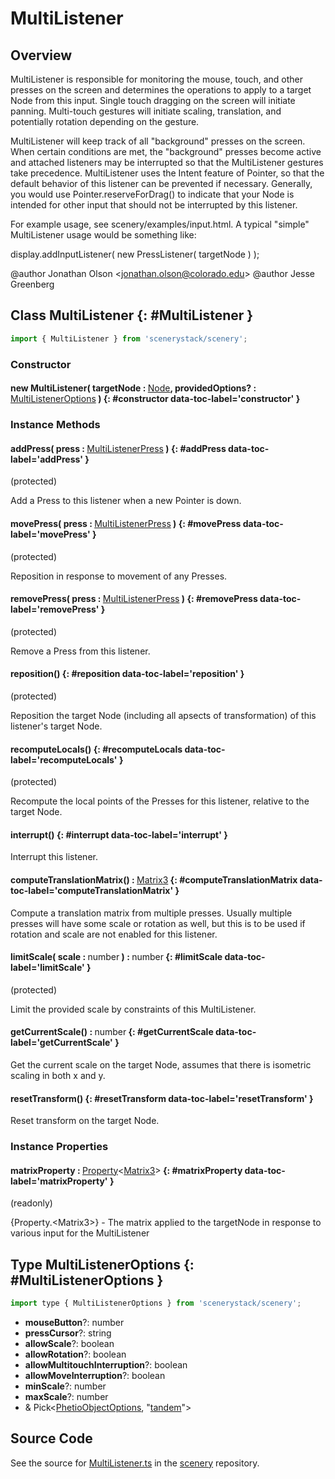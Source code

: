 # MultiListener

## Overview

MultiListener is responsible for monitoring the mouse, touch, and other presses on the screen and determines the
operations to apply to a target Node from this input. Single touch dragging on the screen will initiate
panning. Multi-touch gestures will initiate scaling, translation, and potentially rotation depending on
the gesture.

MultiListener will keep track of all "background" presses on the screen. When certain conditions are met, the
"background" presses become active and attached listeners may be interrupted so that the MultiListener
gestures take precedence. MultiListener uses the Intent feature of Pointer, so that the default behavior of this
listener can be prevented if necessary. Generally, you would use Pointer.reserveForDrag() to indicate
that your Node is intended for other input that should not be interrupted by this listener.

For example usage, see scenery/examples/input.html. A typical "simple" MultiListener usage
would be something like:

   display.addInputListener( new PressListener( targetNode ) );

@author Jonathan Olson &lt;jonathan.olson@colorado.edu&gt;
@author Jesse Greenberg

## Class MultiListener {: #MultiListener }


```js
import { MultiListener } from 'scenerystack/scenery';
```
### Constructor

#### new MultiListener( targetNode : <span style="font-weight: 400;">[Node](../scenery/Node.md)</span>, providedOptions? : <span style="font-weight: 400;">[MultiListenerOptions](../scenery/MultiListener.md#MultiListenerOptions)</span> ) {: #constructor data-toc-label='constructor' }

### Instance Methods

#### addPress( press : <span style="font-weight: 400;">[MultiListenerPress](../scenery/MultiListenerPress.md)</span> ) {: #addPress data-toc-label='addPress' }

(protected)

Add a Press to this listener when a new Pointer is down.

#### movePress( press : <span style="font-weight: 400;">[MultiListenerPress](../scenery/MultiListenerPress.md)</span> ) {: #movePress data-toc-label='movePress' }

(protected)

Reposition in response to movement of any Presses.

#### removePress( press : <span style="font-weight: 400;">[MultiListenerPress](../scenery/MultiListenerPress.md)</span> ) {: #removePress data-toc-label='removePress' }

(protected)

Remove a Press from this listener.

#### reposition() {: #reposition data-toc-label='reposition' }

(protected)

Reposition the target Node (including all apsects of transformation) of this listener's target Node.

#### recomputeLocals() {: #recomputeLocals data-toc-label='recomputeLocals' }

(protected)

Recompute the local points of the Presses for this listener, relative to the target Node.

#### interrupt() {: #interrupt data-toc-label='interrupt' }

Interrupt this listener.

#### computeTranslationMatrix() : <span style="font-weight: 400;">[Matrix3](../dot/Matrix3.md)</span> {: #computeTranslationMatrix data-toc-label='computeTranslationMatrix' }

Compute a translation matrix from multiple presses. Usually multiple presses will have some scale or rotation
as well, but this is to be used if rotation and scale are not enabled for this listener.

#### limitScale( scale : <span style="font-weight: 400;"><span style="color: hsla(calc(var(--md-hue) + 180deg),80%,40%,1);">number</span></span> ) : <span style="font-weight: 400;"><span style="color: hsla(calc(var(--md-hue) + 180deg),80%,40%,1);">number</span></span> {: #limitScale data-toc-label='limitScale' }

(protected)

Limit the provided scale by constraints of this MultiListener.

#### getCurrentScale() : <span style="font-weight: 400;"><span style="color: hsla(calc(var(--md-hue) + 180deg),80%,40%,1);">number</span></span> {: #getCurrentScale data-toc-label='getCurrentScale' }

Get the current scale on the target Node, assumes that there is isometric scaling in both x and y.

#### resetTransform() {: #resetTransform data-toc-label='resetTransform' }

Reset transform on the target Node.

### Instance Properties

#### matrixProperty : <span style="font-weight: 400;">[Property](../axon/Property.md)&lt;[Matrix3](../dot/Matrix3.md)&gt;</span> {: #matrixProperty data-toc-label='matrixProperty' }

(readonly)

{Property.&lt;Matrix3&gt;} - The matrix applied to the targetNode in response to various input for the MultiListener



## Type MultiListenerOptions {: #MultiListenerOptions }


```js
import type { MultiListenerOptions } from 'scenerystack/scenery';
```
- **mouseButton**?: <span style="color: hsla(calc(var(--md-hue) + 180deg),80%,40%,1);">number</span>
- **pressCursor**?: <span style="color: hsla(calc(var(--md-hue) + 180deg),80%,40%,1);">string</span>
- **allowScale**?: <span style="color: hsla(calc(var(--md-hue) + 180deg),80%,40%,1);">boolean</span>
- **allowRotation**?: <span style="color: hsla(calc(var(--md-hue) + 180deg),80%,40%,1);">boolean</span>
- **allowMultitouchInterruption**?: <span style="color: hsla(calc(var(--md-hue) + 180deg),80%,40%,1);">boolean</span>
- **allowMoveInterruption**?: <span style="color: hsla(calc(var(--md-hue) + 180deg),80%,40%,1);">boolean</span>
- **minScale**?: <span style="color: hsla(calc(var(--md-hue) + 180deg),80%,40%,1);">number</span>
- **maxScale**?: <span style="color: hsla(calc(var(--md-hue) + 180deg),80%,40%,1);">number</span>
- &amp; Pick&lt;[PhetioObjectOptions](../tandem/PhetioObject.md#PhetioObjectOptions), "[tandem](../tandem/tandem.md)"&gt;




## Source Code

See the source for [MultiListener.ts](https://github.com/phetsims/scenery/blob/main/js/listeners/MultiListener.ts) in the [scenery](https://github.com/phetsims/scenery) repository.
